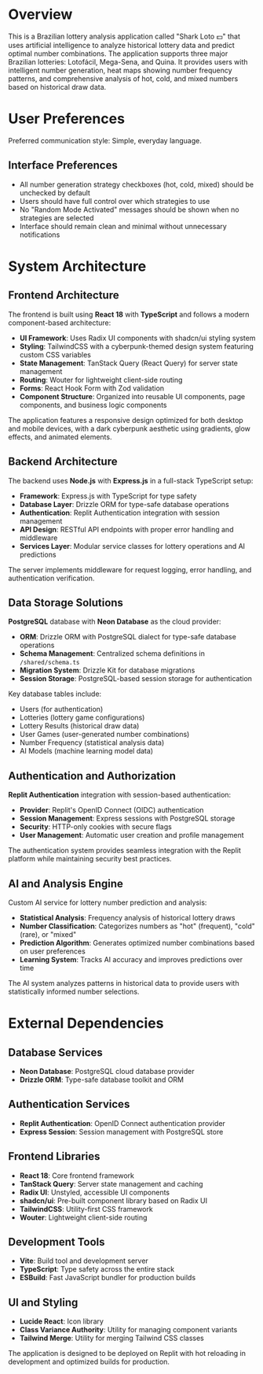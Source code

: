 # Overview

This is a Brazilian lottery analysis application called "Shark Loto 💵" that uses artificial intelligence to analyze historical lottery data and predict optimal number combinations. The application supports three major Brazilian lotteries: Lotofácil, Mega-Sena, and Quina. It provides users with intelligent number generation, heat maps showing number frequency patterns, and comprehensive analysis of hot, cold, and mixed numbers based on historical draw data.

# User Preferences

Preferred communication style: Simple, everyday language.

## Interface Preferences
- All number generation strategy checkboxes (hot, cold, mixed) should be unchecked by default
- Users should have full control over which strategies to use
- No "Random Mode Activated" messages should be shown when no strategies are selected
- Interface should remain clean and minimal without unnecessary notifications

# System Architecture

## Frontend Architecture

The frontend is built using **React 18** with **TypeScript** and follows a modern component-based architecture:

- **UI Framework**: Uses Radix UI components with shadcn/ui styling system
- **Styling**: TailwindCSS with a cyberpunk-themed design system featuring custom CSS variables
- **State Management**: TanStack Query (React Query) for server state management
- **Routing**: Wouter for lightweight client-side routing
- **Forms**: React Hook Form with Zod validation
- **Component Structure**: Organized into reusable UI components, page components, and business logic components

The application features a responsive design optimized for both desktop and mobile devices, with a dark cyberpunk aesthetic using gradients, glow effects, and animated elements.

## Backend Architecture

The backend uses **Node.js** with **Express.js** in a full-stack TypeScript setup:

- **Framework**: Express.js with TypeScript for type safety
- **Database Layer**: Drizzle ORM for type-safe database operations
- **Authentication**: Replit Authentication integration with session management
- **API Design**: RESTful API endpoints with proper error handling and middleware
- **Services Layer**: Modular service classes for lottery operations and AI predictions

The server implements middleware for request logging, error handling, and authentication verification.

## Data Storage Solutions

**PostgreSQL** database with **Neon Database** as the cloud provider:

- **ORM**: Drizzle ORM with PostgreSQL dialect for type-safe database operations
- **Schema Management**: Centralized schema definitions in `/shared/schema.ts`
- **Migration System**: Drizzle Kit for database migrations
- **Session Storage**: PostgreSQL-based session storage for authentication

Key database tables include:
- Users (for authentication)
- Lotteries (lottery game configurations)
- Lottery Results (historical draw data)
- User Games (user-generated number combinations)
- Number Frequency (statistical analysis data)
- AI Models (machine learning model data)

## Authentication and Authorization

**Replit Authentication** integration with session-based authentication:

- **Provider**: Replit's OpenID Connect (OIDC) authentication
- **Session Management**: Express sessions with PostgreSQL storage
- **Security**: HTTP-only cookies with secure flags
- **User Management**: Automatic user creation and profile management

The authentication system provides seamless integration with the Replit platform while maintaining security best practices.

## AI and Analysis Engine

Custom AI service for lottery number prediction and analysis:

- **Statistical Analysis**: Frequency analysis of historical lottery draws
- **Number Classification**: Categorizes numbers as "hot" (frequent), "cold" (rare), or "mixed"
- **Prediction Algorithm**: Generates optimized number combinations based on user preferences
- **Learning System**: Tracks AI accuracy and improves predictions over time

The AI system analyzes patterns in historical data to provide users with statistically informed number selections.

# External Dependencies

## Database Services
- **Neon Database**: PostgreSQL cloud database provider
- **Drizzle ORM**: Type-safe database toolkit and ORM

## Authentication Services
- **Replit Authentication**: OpenID Connect authentication provider
- **Express Session**: Session management with PostgreSQL store

## Frontend Libraries
- **React 18**: Core frontend framework
- **TanStack Query**: Server state management and caching
- **Radix UI**: Unstyled, accessible UI components
- **shadcn/ui**: Pre-built component library based on Radix UI
- **TailwindCSS**: Utility-first CSS framework
- **Wouter**: Lightweight client-side routing

## Development Tools
- **Vite**: Build tool and development server
- **TypeScript**: Type safety across the entire stack
- **ESBuild**: Fast JavaScript bundler for production builds

## UI and Styling
- **Lucide React**: Icon library
- **Class Variance Authority**: Utility for managing component variants
- **Tailwind Merge**: Utility for merging Tailwind CSS classes

The application is designed to be deployed on Replit with hot reloading in development and optimized builds for production.